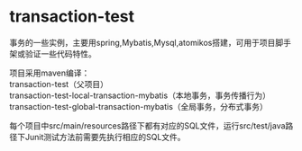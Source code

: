 # transaction-test
 事务的一些实例，主要用spring,Mybatis,Mysql,atomikos搭建，可用于项目脚手架或验证一些代码特性。
 
 项目采用maven编译：   
 transaction-test（父项目）    
 transaction-test-local-transaction-mybatis（本地事务，事务传播行为）        
 transaction-test-global-transaction-mybatis（全局事务，分布式事务）    
 
 每个项目中src/main/resources路径下都有对应的SQL文件，运行src/test/java路径下Junit测试方法前需要先执行相应的SQL文件。
